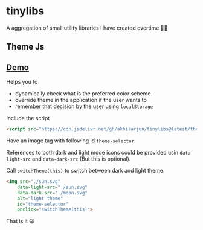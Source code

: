 # tinylibs
A aggregation of small utility libraries I have created overtime 🐱‍👤

## Theme Js

## [Demo](https://akhilarjun.github.io/tinylibs/demo/themejs)

Helps you to
- dynamically check what is the preferred color scheme
- override theme in the application if the user wants to
- remember that decision by the user using `localStorage`

Include the script
```html
<script src="https://cdn.jsdelivr.net/gh/akhilarjun/tinylibs@latest/themejs/theme.min.js" onload="setupThemeIcon()"></script>
```

Have an image tag with following id `theme-selector`.

References to both dark and light mode icons could be provided usin `data-light-src` and `data-dark-src` (But this is optional).

Call `switchTheme(this)` to switch between dark and light theme.

```html
<img src="./sun.svg" 
    data-light-src="./sun.svg" 
    data-dark-src="./moon.svg"
    alt="light theme" 
    id="theme-selector"
    onclick="switchTheme(this)">
```
That is it 😀